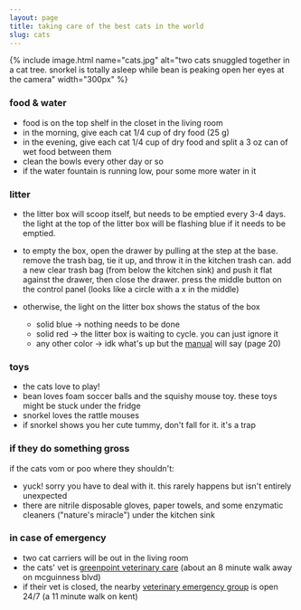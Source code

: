 ```yaml
---
layout: page
title: taking care of the best cats in the world
slug: cats
---
```


{% include image.html name="cats.jpg" alt="two cats snuggled together in a cat tree. snorkel is totally asleep while bean is peaking open her eyes at the camera" width="300px" %}

### food & water

- food is on the top shelf in the closet in the living room
- in the morning, give each cat 1/4 cup of dry food (25 g)
- in the evening, give each cat 1/4 cup of dry food and split a 3 oz can of wet food between them
- clean the bowls every other day or so
- if the water fountain is running low, pour some more water in it

### litter

- the litter box will scoop itself, but needs to be emptied every 3-4 days. the light at the top of the litter box will be flashing blue if it needs to be emptied.

- to empty the box, open the drawer by pulling at the step at the base. remove the trash bag, tie it up, and throw it in the kitchen trash can. add a new clear trash bag (from below the kitchen sink) and push it flat against the drawer, then close the drawer. press the middle button on the control panel (looks like a circle with a x in the middle)

- otherwise, the light on the litter box shows the status of the box
  - solid blue → nothing needs to be done
  - solid red → the litter box is waiting to cycle. you can just ignore it
  - any other color → idk what's up but the [manual](https://www.litter-robot.com/manual_pdf/Litter-Robot-4-Manual.pdf) will say (page 20)

### toys

- the cats love to play!
- bean loves foam soccer balls and the squishy mouse toy. these toys might be stuck under the fridge
- snorkel loves the rattle mouses
- if snorkel shows you her cute tummy, don't fall for it. it's a trap

### if they do something gross

if the cats vom or poo where they shouldn't:

- yuck! sorry you have to deal with it. this rarely happens but isn't entirely unexpected
- there are nitrile disposable gloves, paper towels, and some enzymatic cleaners ("nature's miracle") under the kitchen sink

### in case of emergency

- two cat carriers will be out in the living room
- the cats' vet is [greenpoint veterinary care](https://goo.gl/maps/9QbmTKHxHafeJHdNA) (about an 8 minute walk away on mcguinness blvd)
- if their vet is closed, the nearby [veterinary emergency group](https://goo.gl/maps/eQiZ7Dq9AaTDyg6Z7) is open 24/7 (a 11 minute walk on kent)

